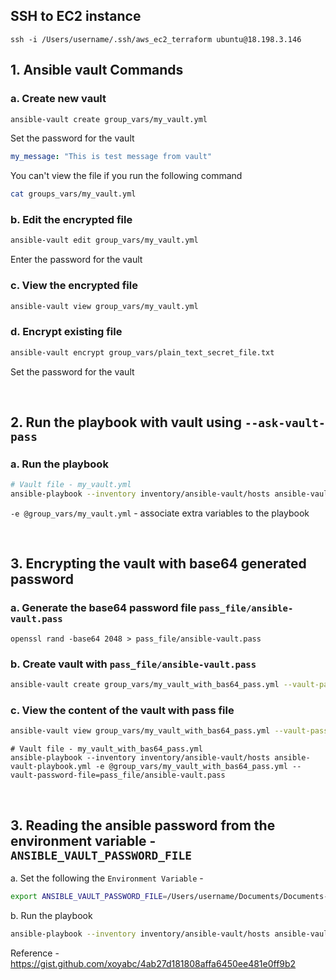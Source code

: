 
## SSH to EC2 instance

```
ssh -i /Users/username/.ssh/aws_ec2_terraform ubuntu@18.198.3.146
```

## 1. Ansible vault Commands

### a. Create new vault

```bash
ansible-vault create group_vars/my_vault.yml
```

Set the password for the vault 

```yaml
my_message: "This is test message from vault"
```

You can't view the file if you run the following command

```bash
cat groups_vars/my_vault.yml 
```

### b. Edit the encrypted file 


```bash
ansible-vault edit group_vars/my_vault.yml
```

Enter the password for the vault


### c. View the encrypted file

```bash
ansible-vault view group_vars/my_vault.yml 
```

### d. Encrypt existing file

```bash
ansible-vault encrypt group_vars/plain_text_secret_file.txt 
```
Set the password for the vault

<br/>

## 2. Run the playbook with vault using `--ask-vault-pass`

### a. Run the playbook
```bash
# Vault file - my_vault.yml
ansible-playbook --inventory inventory/ansible-vault/hosts ansible-vault-playbook.yml -e @group_vars/my_vault.yml --ask-vault-pass
```
`-e @group_vars/my_vault.yml` - associate extra variables to the playbook

<br/>

## 3. Encrypting the vault with base64 generated password

### a. Generate the base64 password file `pass_file/ansible-vault.pass`
```
openssl rand -base64 2048 > pass_file/ansible-vault.pass
```


### b. Create vault with `pass_file/ansible-vault.pass`

```bash
ansible-vault create group_vars/my_vault_with_bas64_pass.yml --vault-password-file=pass_file/ansible-vault.pass
```

### c. View the content of the vault with pass file 

```bash
ansible-vault view group_vars/my_vault_with_bas64_pass.yml --vault-password-file=pass_file/ansible-vault.pass
```

``` 
# Vault file - my_vault_with_bas64_pass.yml
ansible-playbook --inventory inventory/ansible-vault/hosts ansible-vault-playbook.yml -e @group_vars/my_vault_with_bas64_pass.yml --vault-password-file=pass_file/ansible-vault.pass
```

<br/>

## 3. Reading the ansible password from the environment variable - `ANSIBLE_VAULT_PASSWORD_FILE`

a. Set the following the `Environment Variable` - 

```bash
export ANSIBLE_VAULT_PASSWORD_FILE=/Users/username/Documents/Documents-Rahul-MacBook-Pro/jhooq/ansible-examples/part-14-ansible-vault/pass_file/ansible-vault.pass
```


b. Run the playbook 

```bash
ansible-playbook --inventory inventory/ansible-vault/hosts ansible-vault-playbook.yml -e @group_vars/my_vault_with_bas64_pass.yml
```

Reference - https://gist.github.com/xoyabc/4ab27d181808affa6450ee481e0ff9b2
